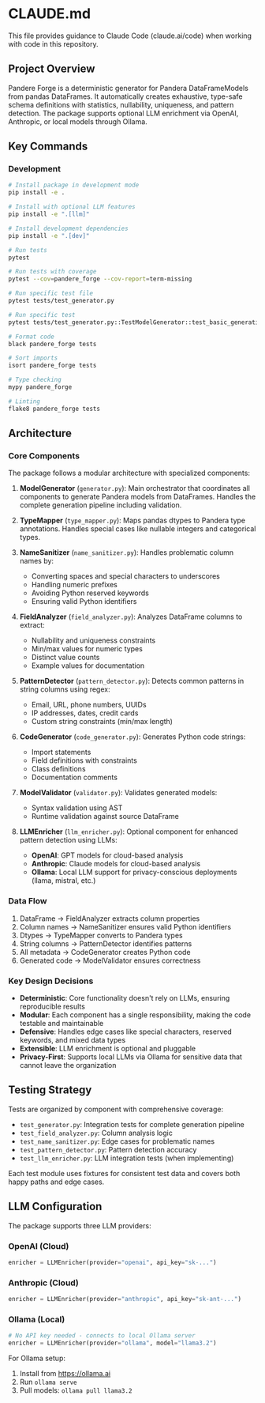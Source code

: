 # CLAUDE.md

This file provides guidance to Claude Code (claude.ai/code) when working with code in this repository.

## Project Overview

Pandere Forge is a deterministic generator for Pandera DataFrameModels from pandas DataFrames. It automatically creates exhaustive, type-safe schema definitions with statistics, nullability, uniqueness, and pattern detection. The package supports optional LLM enrichment via OpenAI, Anthropic, or local models through Ollama.

## Key Commands

### Development
```bash
# Install package in development mode
pip install -e .

# Install with optional LLM features
pip install -e ".[llm]"

# Install development dependencies
pip install -e ".[dev]"

# Run tests
pytest

# Run tests with coverage
pytest --cov=pandere_forge --cov-report=term-missing

# Run specific test file
pytest tests/test_generator.py

# Run specific test
pytest tests/test_generator.py::TestModelGenerator::test_basic_generation

# Format code
black pandere_forge tests

# Sort imports
isort pandere_forge tests

# Type checking
mypy pandere_forge

# Linting
flake8 pandere_forge tests
```

## Architecture

### Core Components

The package follows a modular architecture with specialized components:

1. **ModelGenerator** (`generator.py`): Main orchestrator that coordinates all components to generate Pandera models from DataFrames. Handles the complete generation pipeline including validation.

2. **TypeMapper** (`type_mapper.py`): Maps pandas dtypes to Pandera type annotations. Handles special cases like nullable integers and categorical types.

3. **NameSanitizer** (`name_sanitizer.py`): Handles problematic column names by:
   - Converting spaces and special characters to underscores
   - Handling numeric prefixes
   - Avoiding Python reserved keywords
   - Ensuring valid Python identifiers

4. **FieldAnalyzer** (`field_analyzer.py`): Analyzes DataFrame columns to extract:
   - Nullability and uniqueness constraints
   - Min/max values for numeric types
   - Distinct value counts
   - Example values for documentation

5. **PatternDetector** (`pattern_detector.py`): Detects common patterns in string columns using regex:
   - Email, URL, phone numbers, UUIDs
   - IP addresses, dates, credit cards
   - Custom string constraints (min/max length)

6. **CodeGenerator** (`code_generator.py`): Generates Python code strings:
   - Import statements
   - Field definitions with constraints
   - Class definitions
   - Documentation comments

7. **ModelValidator** (`validator.py`): Validates generated models:
   - Syntax validation using AST
   - Runtime validation against source DataFrame

8. **LLMEnricher** (`llm_enricher.py`): Optional component for enhanced pattern detection using LLMs:
   - **OpenAI**: GPT models for cloud-based analysis
   - **Anthropic**: Claude models for cloud-based analysis
   - **Ollama**: Local LLM support for privacy-conscious deployments (llama, mistral, etc.)

### Data Flow

1. DataFrame → FieldAnalyzer extracts column properties
2. Column names → NameSanitizer ensures valid Python identifiers
3. Dtypes → TypeMapper converts to Pandera types
4. String columns → PatternDetector identifies patterns
5. All metadata → CodeGenerator creates Python code
6. Generated code → ModelValidator ensures correctness

### Key Design Decisions

- **Deterministic**: Core functionality doesn't rely on LLMs, ensuring reproducible results
- **Modular**: Each component has a single responsibility, making the code testable and maintainable
- **Defensive**: Handles edge cases like special characters, reserved keywords, and mixed data types
- **Extensible**: LLM enrichment is optional and pluggable
- **Privacy-First**: Supports local LLMs via Ollama for sensitive data that cannot leave the organization

## Testing Strategy

Tests are organized by component with comprehensive coverage:
- `test_generator.py`: Integration tests for complete generation pipeline
- `test_field_analyzer.py`: Column analysis logic
- `test_name_sanitizer.py`: Edge cases for problematic names
- `test_pattern_detector.py`: Pattern detection accuracy
- `test_llm_enricher.py`: LLM integration tests (when implementing)

Each test module uses fixtures for consistent test data and covers both happy paths and edge cases.

## LLM Configuration

The package supports three LLM providers:

### OpenAI (Cloud)
```python
enricher = LLMEnricher(provider="openai", api_key="sk-...")
```

### Anthropic (Cloud)
```python
enricher = LLMEnricher(provider="anthropic", api_key="sk-ant-...")
```

### Ollama (Local)
```python
# No API key needed - connects to local Ollama server
enricher = LLMEnricher(provider="ollama", model="llama3.2")
```

For Ollama setup:
1. Install from https://ollama.ai
2. Run `ollama serve`
3. Pull models: `ollama pull llama3.2`